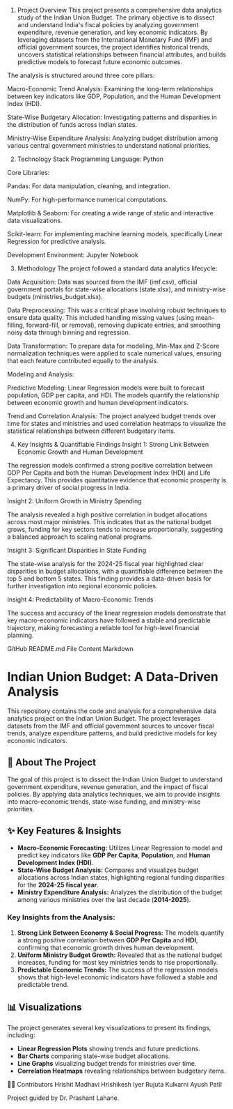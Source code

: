 1. Project Overview
This project presents a comprehensive data analytics study of the Indian Union Budget. The primary objective is to dissect and understand India's fiscal policies by analyzing government expenditure, revenue generation, and key economic indicators. By leveraging datasets from the International Monetary Fund (IMF) and official government sources, the project identifies historical trends, uncovers statistical relationships between financial attributes, and builds predictive models to forecast future economic outcomes.

The analysis is structured around three core pillars:

Macro-Economic Trend Analysis: Examining the long-term relationships between key indicators like GDP, Population, and the Human Development Index (HDI).

State-Wise Budgetary Allocation: Investigating patterns and disparities in the distribution of funds across Indian states.

Ministry-Wise Expenditure Analysis: Analyzing budget distribution among various central government ministries to understand national priorities.

2. Technology Stack
Programming Language: Python

Core Libraries:

Pandas: For data manipulation, cleaning, and integration.

NumPy: For high-performance numerical computations.

Matplotlib & Seaborn: For creating a wide range of static and interactive data visualizations.

Scikit-learn: For implementing machine learning models, specifically Linear Regression for predictive analysis.

Development Environment: Jupyter Notebook

3. Methodology
The project followed a standard data analytics lifecycle:

Data Acquisition: Data was sourced from the IMF (imf.csv), official government portals for state-wise allocations (state.xlsx), and ministry-wise budgets (ministries_budget.xlsx).

Data Preprocessing: This was a critical phase involving robust techniques to ensure data quality. This included handling missing values (using mean-filling, forward-fill, or removal), removing duplicate entries, and smoothing noisy data through binning and regression.

Data Transformation: To prepare data for modeling, Min-Max and Z-Score normalization techniques were applied to scale numerical values, ensuring that each feature contributed equally to the analysis.

Modeling and Analysis:

Predictive Modeling: Linear Regression models were built to forecast population, GDP per capita, and HDI. The models quantify the relationship between economic growth and human development indicators.

Trend and Correlation Analysis: The project analyzed budget trends over time for states and ministries and used correlation heatmaps to visualize the statistical relationships between different budgetary items.

4. Key Insights & Quantifiable Findings
Insight 1: Strong Link Between Economic Growth and Human Development

The regression models confirmed a strong positive correlation between GDP Per Capita and both the Human Development Index (HDI) and Life Expectancy. This provides quantitative evidence that economic prosperity is a primary driver of social progress in India.

Insight 2: Uniform Growth in Ministry Spending

The analysis revealed a high positive correlation in budget allocations across most major ministries. This indicates that as the national budget grows, funding for key sectors tends to increase proportionally, suggesting a balanced approach to scaling national programs.

Insight 3: Significant Disparities in State Funding

The state-wise analysis for the 2024-25 fiscal year highlighted clear disparities in budget allocations, with a quantifiable difference between the top 5 and bottom 5 states. This finding provides a data-driven basis for further investigation into regional economic policies.

Insight 4: Predictability of Macro-Economic Trends

The success and accuracy of the linear regression models demonstrate that key macro-economic indicators have followed a stable and predictable trajectory, making forecasting a reliable tool for high-level financial planning.

GitHub README.md File Content
Markdown

# Indian Union Budget: A Data-Driven Analysis

This repository contains the code and analysis for a comprehensive data analytics project on the Indian Union Budget. The project leverages datasets from the IMF and official government sources to uncover fiscal trends, analyze expenditure patterns, and build predictive models for key economic indicators.

## 🎯 About The Project

The goal of this project is to dissect the Indian Union Budget to understand government expenditure, revenue generation, and the impact of fiscal policies. By applying data analytics techniques, we aim to provide insights into macro-economic trends, state-wise funding, and ministry-wise priorities.

## ✨ Key Features & Insights

* **Macro-Economic Forecasting:** Utilizes Linear Regression to model and predict key indicators like **GDP Per Capita**, **Population**, and **Human Development Index (HDI)**.
* **State-Wise Budget Analysis:** Compares and visualizes budget allocations across Indian states, highlighting regional funding disparities for the **2024-25 fiscal year**.
* **Ministry Expenditure Analysis:** Analyzes the distribution of the budget among various ministries over the last decade (**2014-2025**).

### Key Insights from the Analysis:
1.  **Strong Link Between Economy & Social Progress:** The models quantify a strong positive correlation between **GDP Per Capita** and **HDI**, confirming that economic growth drives human development.
2.  **Uniform Ministry Budget Growth:** Revealed that as the national budget increases, funding for most key ministries tends to rise proportionally.
3.  **Predictable Economic Trends:** The success of the regression models shows that high-level economic indicators have followed a stable and predictable trend.

## 📊 Visualizations

The project generates several key visualizations to present its findings, including:
* **Linear Regression Plots** showing trends and future predictions.
* **Bar Charts** comparing state-wise budget allocations.
* **Line Graphs** visualizing budget trends for ministries over time.
* **Correlation Heatmaps** revealing relationships between budgetary items.

🧑‍💻 Contributors
Hrishit Madhavi
Hrishikesh Iyer
Rujuta Kulkarni
Ayush Patil

Project guided by Dr. Prashant Lahane.
